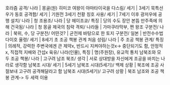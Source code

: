 호라즘 공격/ 나라		| 몽골(원)
히미코 여왕이 야마타이국을 다스림/ 세기		| 3세기
묵특선우가 동호 공격함/ 세기		| 기원전 3세기
천황 칭호 사용/ 세기		| 7세기 이후
광저우에 공행 설치/ 나라		| 청
조용조/ 나라		| 당
헤이조쿄/ 특징		| 당의 수도 장안 본뜸
만주족에 의해 건국됨/ 나라		| 청
몽골 제국의 침략 격퇴/ 나라들		| 가마쿠라막부, 쩐 왕조
구분전/ 나라		| 북위, 수, 당
구분전/ 어떤것?		| 균전제 바탕으로 한 토지
구분전/ 일본		| 반전수수법
다이호 율령/ 세기		| 8세기 초
조공 책봉 관계 처음 성림/ 나라		| 주
조공 책봉 관계/ 특징		| 의례적, 강력한 주변국에겐 큰 제약x, 반드시 지켜야하는것x-> 중단되기도 함, 안정적x, 직접적 지배와 간섭x
육유/ 나라(인물), 특징		| 명(주원장), 유교적 통치
남북조와 모두 조공 책봉/ 나라		| 고구려
남조 북조/ 생각		| 서로 상대방을 자신에게 조공을 바치는 나라로 생각함
남북조 시대/ 세기		| 5세기
남북조 시대(5세기)/ 백제 상황		| 북조에 조공 사절보내 고구려 공격해달라고 함
남북조 시대(5세기)/ 고구려 상황		| 북조 남조와 조공 책봉 관계-> 두 세력 이용
